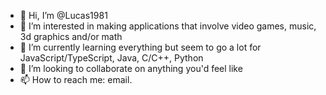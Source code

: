 - 👋 Hi, I’m @Lucas1981
- 👀 I’m interested in making applications that involve video games, music, 3d graphics and/or math
- 🌱 I’m currently learning everything but seem to go a lot for JavaScript/TypeScript, Java, C/C++, Python
- 💞️ I’m looking to collaborate on anything you'd feel like
- 📫 How to reach me: email.

<!---
Lucas1981/Lucas1981 is a ✨ special ✨ repository because its `README.md` (this file) appears on your GitHub profile.
You can click the Preview link to take a look at your changes.
--->

